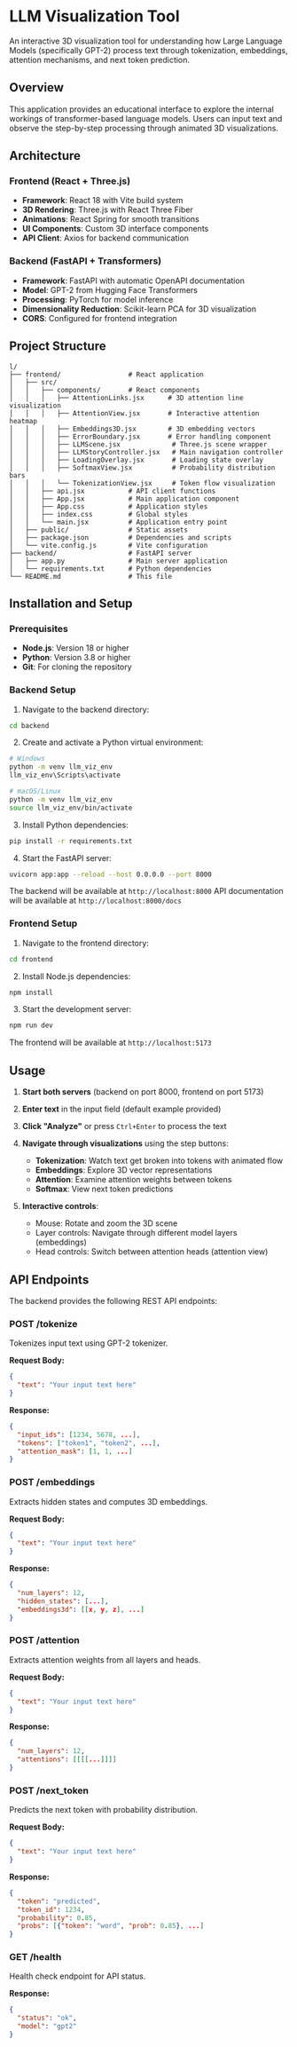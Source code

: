 # LLM Visualization Tool

An interactive 3D visualization tool for understanding how Large Language Models (specifically GPT-2) process text through tokenization, embeddings, attention mechanisms, and next token prediction.

## Overview

This application provides an educational interface to explore the internal workings of transformer-based language models. Users can input text and observe the step-by-step processing through animated 3D visualizations.

## Architecture

### Frontend (React + Three.js)
- **Framework**: React 18 with Vite build system
- **3D Rendering**: Three.js with React Three Fiber
- **Animations**: React Spring for smooth transitions
- **UI Components**: Custom 3D interface components
- **API Client**: Axios for backend communication

### Backend (FastAPI + Transformers)
- **Framework**: FastAPI with automatic OpenAPI documentation
- **Model**: GPT-2 from Hugging Face Transformers
- **Processing**: PyTorch for model inference
- **Dimensionality Reduction**: Scikit-learn PCA for 3D visualization
- **CORS**: Configured for frontend integration

## Project Structure

```
l/
├── frontend/                 # React application
│   ├── src/
│   │   ├── components/       # React components
│   │   │   ├── AttentionLinks.jsx      # 3D attention line visualization
│   │   │   ├── AttentionView.jsx       # Interactive attention heatmap
│   │   │   ├── Embeddings3D.jsx        # 3D embedding vectors
│   │   │   ├── ErrorBoundary.jsx       # Error handling component
│   │   │   ├── LLMScene.jsx             # Three.js scene wrapper
│   │   │   ├── LLMStoryController.jsx   # Main navigation controller
│   │   │   ├── LoadingOverlay.jsx       # Loading state overlay
│   │   │   ├── SoftmaxView.jsx          # Probability distribution bars
│   │   │   └── TokenizationView.jsx     # Token flow visualization
│   │   ├── api.jsx           # API client functions
│   │   ├── App.jsx           # Main application component
│   │   ├── App.css           # Application styles
│   │   ├── index.css         # Global styles
│   │   └── main.jsx          # Application entry point
│   ├── public/               # Static assets
│   ├── package.json          # Dependencies and scripts
│   └── vite.config.js        # Vite configuration
├── backend/                  # FastAPI server
│   ├── app.py                # Main server application
│   └── requirements.txt      # Python dependencies
└── README.md                 # This file
```

## Installation and Setup

### Prerequisites
- **Node.js**: Version 18 or higher
- **Python**: Version 3.8 or higher
- **Git**: For cloning the repository

### Backend Setup

1. Navigate to the backend directory:
```bash
cd backend
```

2. Create and activate a Python virtual environment:
```bash
# Windows
python -m venv llm_viz_env
llm_viz_env\Scripts\activate

# macOS/Linux
python -m venv llm_viz_env
source llm_viz_env/bin/activate
```

3. Install Python dependencies:
```bash
pip install -r requirements.txt
```

4. Start the FastAPI server:
```bash
uvicorn app:app --reload --host 0.0.0.0 --port 8000
```

The backend will be available at `http://localhost:8000`
API documentation will be available at `http://localhost:8000/docs`

### Frontend Setup

1. Navigate to the frontend directory:
```bash
cd frontend
```

2. Install Node.js dependencies:
```bash
npm install
```

3. Start the development server:
```bash
npm run dev
```

The frontend will be available at `http://localhost:5173`

## Usage

1. **Start both servers** (backend on port 8000, frontend on port 5173)

2. **Enter text** in the input field (default example provided)

3. **Click "Analyze"** or press `Ctrl+Enter` to process the text

4. **Navigate through visualizations** using the step buttons:
   - **Tokenization**: Watch text get broken into tokens with animated flow
   - **Embeddings**: Explore 3D vector representations
   - **Attention**: Examine attention weights between tokens
   - **Softmax**: View next token predictions

5. **Interactive controls**:
   - Mouse: Rotate and zoom the 3D scene
   - Layer controls: Navigate through different model layers (embeddings)
   - Head controls: Switch between attention heads (attention view)

## API Endpoints

The backend provides the following REST API endpoints:

### POST /tokenize
Tokenizes input text using GPT-2 tokenizer.

**Request Body:**
```json
{
  "text": "Your input text here"
}
```

**Response:**
```json
{
  "input_ids": [1234, 5678, ...],
  "tokens": ["token1", "token2", ...],
  "attention_mask": [1, 1, ...]
}
```

### POST /embeddings
Extracts hidden states and computes 3D embeddings.

**Request Body:**
```json
{
  "text": "Your input text here"
}
```

**Response:**
```json
{
  "num_layers": 12,
  "hidden_states": [...],
  "embeddings3d": [[x, y, z], ...]
}
```

### POST /attention
Extracts attention weights from all layers and heads.

**Request Body:**
```json
{
  "text": "Your input text here"
}
```

**Response:**
```json
{
  "num_layers": 12,
  "attentions": [[[[...]]]]
}
```

### POST /next_token
Predicts the next token with probability distribution.

**Request Body:**
```json
{
  "text": "Your input text here"
}
```

**Response:**
```json
{
  "token": "predicted",
  "token_id": 1234,
  "probability": 0.85,
  "probs": [{"token": "word", "prob": 0.85}, ...]
}
```

### GET /health
Health check endpoint for API status.

**Response:**
```json
{
  "status": "ok",
  "model": "gpt2"
}
```


